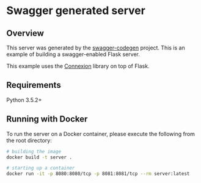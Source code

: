 # Swagger generated server

## Overview
This server was generated by the [swagger-codegen](https://github.com/swagger-api/swagger-codegen) project. This is an example of building a swagger-enabled Flask server.

This example uses the [Connexion](https://github.com/zalando/connexion) library on top of Flask.

## Requirements
Python 3.5.2+

## Running with Docker

To run the server on a Docker container, please execute the following from the root directory:

```bash
# building the image
docker build -t server .

# starting up a container
docker run -it -p 8080:8080/tcp -p 8081:8081/tcp --rm server:latest
```